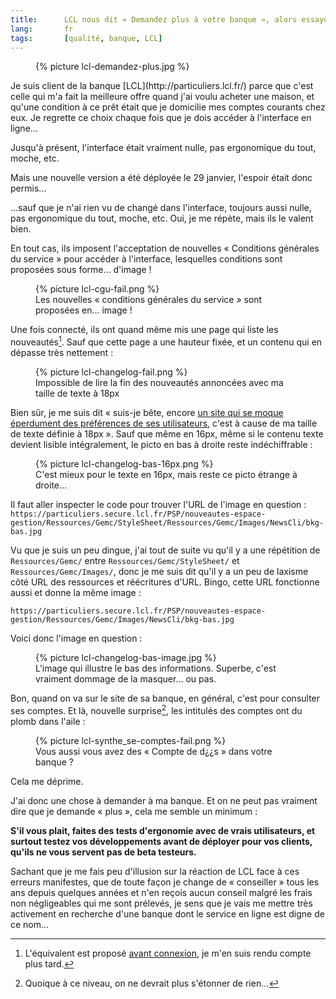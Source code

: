 ```yaml
---
title:      LCL nous dit « Demandez plus à votre banque », alors essayons…
lang:       fr
tags:       [qualité, banque, LCL]
---
```


<figure>
  {% picture lcl-demandez-plus.jpg %}
</figure>
Je suis client de la banque [LCL](http://particuliers.lcl.fr/) parce que c'est celle qui m'a fait la meilleure offre quand j'ai voulu acheter une maison, et qu'une condition à ce prêt était que je domicilie mes comptes courants chez eux. Je regrette ce choix chaque fois que je dois accéder à l'interface en ligne…

Jusqu'à présent, l'interface était vraiment nulle, pas ergonomique du tout, moche, etc.

Mais une nouvelle version a été déployée le 29 janvier, l'espoir était donc permis…

…sauf que je n'ai rien vu de changé dans l'interface, toujours aussi nulle, pas ergonomique du tout, moche, etc. Oui, je me répète, mais ils le valent bien.

En tout cas, ils imposent l'acceptation de nouvelles « Conditions générales du service » pour accéder à l'interface, lesquelles conditions sont proposées sous forme… d'image !

<figure>
  {% picture lcl-cgu-fail.png %}
  <figcaption>
    Les nouvelles « conditions générales du service » sont proposées en… image !
  </figcaption>
</figure>

Une fois connecté, ils ont quand même mis une page qui liste les nouveautés[^1]. Sauf que cette page a une hauteur fixée, et un contenu qui en dépasse très nettement :

<figure>
  {% picture lcl-changelog-fail.png %}
  <figcaption>
    Impossible de lire la fin des nouveautés annoncées avec ma taille de texte à 18px
  </figcaption>
</figure>

Bien sûr, je me suis dit « suis-je bête, encore [un site qui se moque éperdument des préférences de ses utilisateurs](art907), c'est à cause de ma taille de texte définie à 18px ». Sauf que même en 16px, même si le contenu texte devient lisible intégralement, le picto en bas à droite reste indéchiffrable :

<figure>
  {% picture lcl-changelog-bas-16px.png %}
  <figcaption>
    C'est mieux pour le texte en 16px, mais reste ce picto étrange à droite…
  </figcaption>
</figure>

Il faut aller inspecter le code pour trouver l'URL de l'image en question :
`https://particuliers.secure.lcl.fr/PSP/nouveautes-espace-gestion/Ressources/Gemc/StyleSheet/Ressources/Gemc/Images/NewsCli/bkg-bas.jpg`

Vu que je suis un peu dingue, j'ai tout de suite vu qu'il y a une répétition de `Ressources/Gemc/` entre `Ressources/Gemc/StyleSheet/` et `Ressources/Gemc/Images/`, donc je me suis dit qu'il y a un peu de laxisme côté URL des ressources et réécritures d'URL. Bingo, cette URL fonctionne aussi et donne la même image :

`https://particuliers.secure.lcl.fr/PSP/nouveautes-espace-gestion/Ressources/Gemc/Images/NewsCli/bkg-bas.jpg`

Voici donc l'image en question :

<figure>
  {% picture lcl-changelog-bas-image.jpg %}
  <figcaption>
    L'image qui illustre le bas des informations. Superbe, c'est vraiment dommage de la masquer… ou pas.
  </figcaption>
</figure>

Bon, quand on va sur le site de sa banque, en général, c'est pour consulter ses comptes. Et là, nouvelle surprise[^2], les intitulés des comptes ont du plomb dans l'aile :

<figure>
  {% picture lcl-synthe_se-comptes-fail.png %}
  <figcaption>
    Vous aussi vous avez des « Compte de d¿¿s » dans votre banque ?
  </figcaption>
</figure>

Cela me déprime.

J'ai donc une chose à demander à ma banque. Et on ne peut pas vraiment dire que je demande « plus », cela me semble un minimum :

**S'il vous plait, faites des tests d'ergonomie avec de vrais utilisateurs, et surtout testez vos développements avant de déployer pour vos clients, qu'ils ne vous servent pas de beta testeurs.**

Sachant que je me fais peu d'illusion sur la réaction de LCL face à ces erreurs manifestes, que de toute façon je change de « conseiller » tous les ans depuis quelques années et n'en reçois aucun conseil malgré les frais non négligeables qui me sont prélevés, je sens que je vais me mettre très activement en recherche d'une banque dont le service en ligne est digne de ce nom…

[^1]: L'équivalent est proposé [avant connexion](http://particuliers.lcl.fr/info-cli/?xtatc=INT-253), je m'en suis rendu compte plus tard.

[^2]: Quoique à ce niveau, on ne devrait plus s'étonner de rien…
